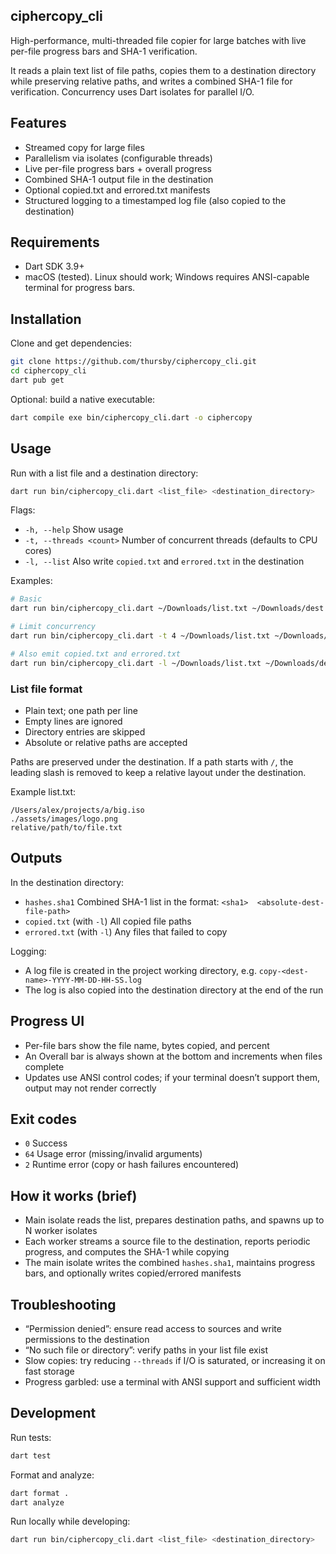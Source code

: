 ## ciphercopy_cli

High-performance, multi-threaded file copier for large batches with live per-file progress bars and SHA-1 verification.

It reads a plain text list of file paths, copies them to a destination directory while preserving relative paths, and writes a combined SHA-1 file for verification. Concurrency uses Dart isolates for parallel I/O.

## Features

- Streamed copy for large files
- Parallelism via isolates (configurable threads)
- Live per-file progress bars + overall progress
- Combined SHA-1 output file in the destination
- Optional copied.txt and errored.txt manifests
- Structured logging to a timestamped log file (also copied to the destination)

## Requirements

- Dart SDK 3.9+
- macOS (tested). Linux should work; Windows requires ANSI-capable terminal for progress bars.

## Installation

Clone and get dependencies:

```sh
git clone https://github.com/thursby/ciphercopy_cli.git
cd ciphercopy_cli
dart pub get
```

Optional: build a native executable:

```sh
dart compile exe bin/ciphercopy_cli.dart -o ciphercopy
```

## Usage

Run with a list file and a destination directory:

```sh
dart run bin/ciphercopy_cli.dart <list_file> <destination_directory>
```

Flags:

- `-h, --help` Show usage
- `-t, --threads <count>` Number of concurrent threads (defaults to CPU cores)
- `-l, --list` Also write `copied.txt` and `errored.txt` in the destination

Examples:

```sh
# Basic
dart run bin/ciphercopy_cli.dart ~/Downloads/list.txt ~/Downloads/dest

# Limit concurrency
dart run bin/ciphercopy_cli.dart -t 4 ~/Downloads/list.txt ~/Downloads/dest

# Also emit copied.txt and errored.txt
dart run bin/ciphercopy_cli.dart -l ~/Downloads/list.txt ~/Downloads/dest
```

### List file format

- Plain text; one path per line
- Empty lines are ignored
- Directory entries are skipped
- Absolute or relative paths are accepted

Paths are preserved under the destination. If a path starts with `/`, the leading slash is removed to keep a relative layout under the destination.

Example list.txt:

```
/Users/alex/projects/a/big.iso
./assets/images/logo.png
relative/path/to/file.txt
```

## Outputs

In the destination directory:

- `hashes.sha1` Combined SHA-1 list in the format: `<sha1>  <absolute-dest-file-path>`
- `copied.txt` (with `-l`) All copied file paths
- `errored.txt` (with `-l`) Any files that failed to copy

Logging:

- A log file is created in the project working directory, e.g. `copy-<dest-name>-YYYY-MM-DD-HH-SS.log`
- The log is also copied into the destination directory at the end of the run

## Progress UI

- Per-file bars show the file name, bytes copied, and percent
- An Overall bar is always shown at the bottom and increments when files complete
- Updates use ANSI control codes; if your terminal doesn’t support them, output may not render correctly

## Exit codes

- `0` Success
- `64` Usage error (missing/invalid arguments)
- `2` Runtime error (copy or hash failures encountered)

## How it works (brief)

- Main isolate reads the list, prepares destination paths, and spawns up to N worker isolates
- Each worker streams a source file to the destination, reports periodic progress, and computes the SHA-1 while copying
- The main isolate writes the combined `hashes.sha1`, maintains progress bars, and optionally writes copied/errored manifests

## Troubleshooting

- “Permission denied”: ensure read access to sources and write permissions to the destination
- “No such file or directory”: verify paths in your list file exist
- Slow copies: try reducing `--threads` if I/O is saturated, or increasing it on fast storage
- Progress garbled: use a terminal with ANSI support and sufficient width

## Development

Run tests:

```sh
dart test
```

Format and analyze:

```sh
dart format .
dart analyze
```

Run locally while developing:

```sh
dart run bin/ciphercopy_cli.dart <list_file> <destination_directory>
```

